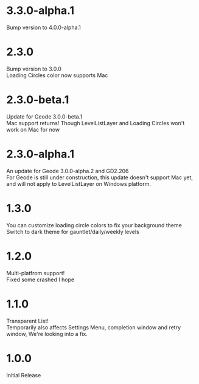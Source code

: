 # 3.3.0-alpha.1
Bump version to 4.0.0-alpha.1
# 2.3.0
Bump version to 3.0.0  
Loading Circles color now supports Mac
# 2.3.0-beta.1
Update for Geode 3.0.0-beta.1  
Mac support returns! Though LevelListLayer and Loading Circles won't work on Mac for now
# 2.3.0-alpha.1
An update for Geode 3.0.0-alpha.2 and GD2.206  
For Geode is still under construction, this update doesn't support Mac yet, and will not apply to LevelListLayer on Windows platform.
# 1.3.0
You can customize loading circle colors to fix your background theme  
Switch to dark theme for gauntlet/daily/weekly levels
# 1.2.0
Multi-platfrom support!  
Fixed some crashed I hope
# 1.1.0
Transparent List!  
Temporarily also affects Settings Menu, completion window and retry window, We're looking into a fix.
# 1.0.0
Initial Release
